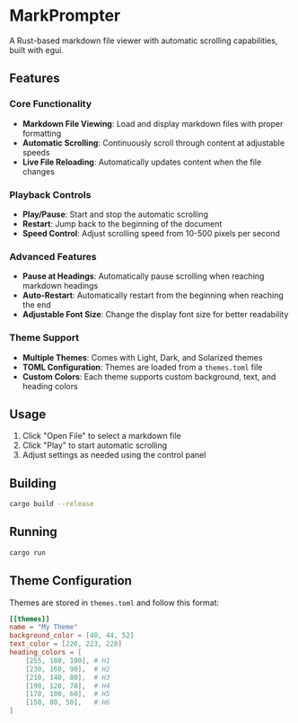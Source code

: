 # MarkPrompter

A Rust-based markdown file viewer with automatic scrolling capabilities, built with egui.

## Features

### Core Functionality
- **Markdown File Viewing**: Load and display markdown files with proper formatting
- **Automatic Scrolling**: Continuously scroll through content at adjustable speeds
- **Live File Reloading**: Automatically updates content when the file changes

### Playback Controls
- **Play/Pause**: Start and stop the automatic scrolling
- **Restart**: Jump back to the beginning of the document
- **Speed Control**: Adjust scrolling speed from 10-500 pixels per second

### Advanced Features
- **Pause at Headings**: Automatically pause scrolling when reaching markdown headings
- **Auto-Restart**: Automatically restart from the beginning when reaching the end
- **Adjustable Font Size**: Change the display font size for better readability

### Theme Support
- **Multiple Themes**: Comes with Light, Dark, and Solarized themes
- **TOML Configuration**: Themes are loaded from a `themes.toml` file
- **Custom Colors**: Each theme supports custom background, text, and heading colors

## Usage

1. Click "Open File" to select a markdown file
2. Click "Play" to start automatic scrolling
3. Adjust settings as needed using the control panel

## Building

```bash
cargo build --release
```

## Running

```bash
cargo run
```

## Theme Configuration

Themes are stored in `themes.toml` and follow this format:

```toml
[[themes]]
name = "My Theme"
background_color = [40, 44, 52]
text_color = [220, 223, 228]
heading_colors = [
    [255, 180, 100], # H1
    [230, 160, 90],  # H2
    [210, 140, 80],  # H3
    [190, 120, 70],  # H4
    [170, 100, 60],  # H5
    [150, 80, 50],   # H6
]
```
